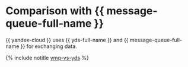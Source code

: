 # Comparison with {{ message-queue-full-name }}

{{ yandex-cloud }} uses {{ yds-full-name }} and {{ message-queue-full-name }} for exchanging data.

{% include notitle [ymq-vs-yds](../../_includes/data-streams/ymq-vs-yds.md) %}
